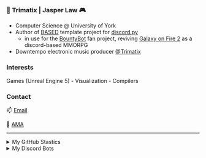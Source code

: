 ### 🤖 Trimatix | Jasper Law 🎮
- Computer Science @ University of York
- Author of [BASED](https://github.com/Trimatix/BASED) template project for [discord.py](https://github.com/Rapptz/discord.py)
  - in use for the [BountyBot](https://github.com/Trimatix/GOF2BountyBot) fan project, reviving [Galaxy on Fire 2](https://www.deepsilver.com/en/games/galaxy-fire-2-hd/) as a discord-based MMORPG
- Downtempo electronic music producer [@Trimatix](https://soundcloud.com/trimatix)

### Interests
Games (Unreal Engine 5) - Visualization - Compilers

### Contact
📫 [Email](mailto:hello@jasperlaw.dev)

💬 [AMA](https://curiouscat.qa/Trimatix_Music)

<hr>
<details>
<summary>My GitHub Stastics</summary>
  <a href="https://github.com/anuraghazra/github-readme-stats">
    <img align="center" src="https://github-readme-stats.vercel.app/api?username=trimatix&hide=contribs,prs&show_icons=true&bg_color=90,bb8bd9,5645b5&include_all_commits=true&custom_title=*coding%20intensifies*&title_color=eb9494&text_color=c9ffed&icon_color=ffffff&hide_title=true" />
  </a>
  <a href="https://github.com/anuraghazra/github-readme-stats">
    <img align="center" src="https://github-readme-stats.vercel.app/api/top-langs/?username=trimatix&layout=compact&bg_color=90,bb8bd9,5645b5&custom_title=favourite%20languages&title_color=8f1d61&text_color=ffffff&hide_title=true" />
  </a>
</details>

<details>
<summary>My Discord Bots</summary>
  <a href="https://github.com/Trimatix/BASED">
    <img align="center" src="https://github-readme-stats.vercel.app/api/pin/?username=Trimatix&repo=BASED" />
  </a>
  <a href="https://github.com/Trimatix/GOF2BountyBot">
    <img align="center" src="https://github-readme-stats.vercel.app/api/pin/?username=Trimatix&repo=GOF2BountyBot" />
  </a>
  <a href="https://github.com/Trimatix-indie/SuperDeckBreaker">
    <img align="center" src="https://github-readme-stats.vercel.app/api/pin/?username=Trimatix-Indie&repo=SuperDeckBreaker" />
  </a>
  <a href="https://github.com/Trimatix/BASED-storyteller">
    <img align="center" src="https://github-readme-stats.vercel.app/api/pin/?username=Trimatix&repo=BASED-storyteller" />
  </a>
</details>
